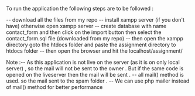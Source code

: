 To run the application the following steps are to be followed : 


-- download all the files from my repo
-- install xampp server (if you don't have) otherwise open xampp server 
-- create database with name contact_form and then click on the import button then select the contact_form.sql file (downloaded from my repo)
-- then open the xampp directory goto the htdocs folder and paste the assignment directory to htdocs folder
-- then open the browser and hit the localhost/assignment/ 

Note :-- As this application  is not live on the server (as it is on only local server) , so the mail will not be sent to the owner . But if the same code is opened on the liveserver then the mail will be sent .
-- all mail() method is used. so the mail sent to the spam folder . 
-- We can use php mailer instead of mail() method for better performance
